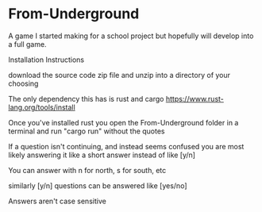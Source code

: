 # From-Underground
A game I started making for a school project but hopefully will develop into a full game.

Installation Instructions

  download the source code zip file and unzip into a directory of your choosing

  The only dependency this has is rust and cargo
  https://www.rust-lang.org/tools/install

  Once you've installed rust you open the From-Underground folder in a terminal and run "cargo run" without the quotes



If a question isn't continuing, and instead seems confused you are most likely answering it like a short answer instead of like [y/n]

You can answer with n for north, s for south, etc

similarly [y/n] questions can be answered like [yes/no]

Answers aren't case sensitive
